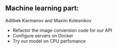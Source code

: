 ## Machine learning part:
Adilbek Karmanov and Maxim Kolesnikov
- Refactor the image conversion code for our API
- Configure servers on Docker
- Try our model on CPU perfomance
